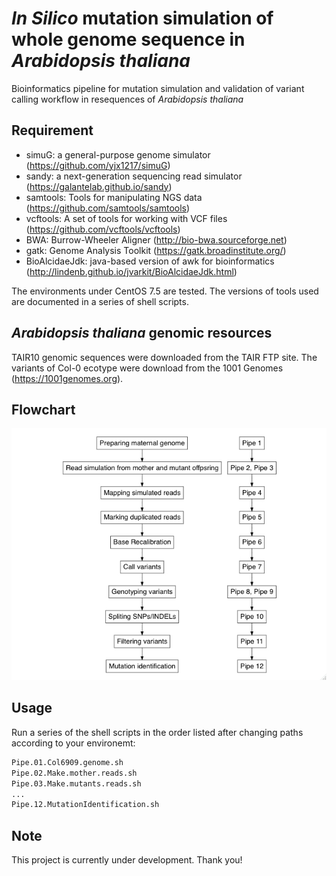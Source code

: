 # <i>In Silico</i> mutation simulation of whole genome sequence in <i>Arabidopsis thaliana</i>
Bioinformatics pipeline for mutation simulation and validation of variant calling workflow in resequences of <i>Arabidopsis thaliana</i>
 

## Requirement

* simuG: a general-purpose genome simulator (https://github.com/yjx1217/simuG)
* sandy: a next-generation sequencing read simulator (https://galantelab.github.io/sandy)
* samtools: Tools for manipulating NGS data (https://github.com/samtools/samtools)
* vcftools: A set of tools for working with VCF files (https://github.com/vcftools/vcftools)
* BWA: Burrow-Wheeler Aligner (http://bio-bwa.sourceforge.net) 
* gatk: Genome Analysis Toolkit (https://gatk.broadinstitute.org/)
* BioAlcidaeJdk: java-based version of awk for bioinformatics (http://lindenb.github.io/jvarkit/BioAlcidaeJdk.html)


The environments under CentOS 7.5 are tested. The versions of tools used are documented in a series of shell scripts.


## <i>Arabidopsis thaliana</i> genomic resources
TAIR10 genomic sequences were downloaded from the TAIR FTP site. The variants of Col-0 ecotype were download from the 1001 Genomes (https://1001genomes.org).


## Flowchart
 
<p align="left">
  <img src="https://github.com/akihirao/At_Reseq_sim/blob/master/images/At_Reseq_sim.workflow.jpeg"/>
</p>



## Usage
Run a series of the shell scripts in the order listed after changing paths according to your environemt:
 
```bash
Pipe.01.Col6909.genome.sh
Pipe.02.Make.mother.reads.sh
Pipe.03.Make.mutants.reads.sh
...
Pipe.12.MutationIdentification.sh
```



## Note
 
This project is currently under development.
Thank you!
